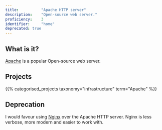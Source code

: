 ```yaml
---
title: 			"Apache HTTP server"
description: 	"Open-source web server."
proficiency:	3
identifier:		"home"
deprecated: true
---
```


## What is it?
[Apache](https://httpd.apache.org/) is a popular Open-source web server.

## Projects
{{% categorised_projects taxonomy="infrastructure" term="Apache" %}}

## Deprecation
I would favour using [Nginx](https://www.nginx.com/) over the Apache HTTP server. Nginx is less verbose, more modern and easier to work with.
